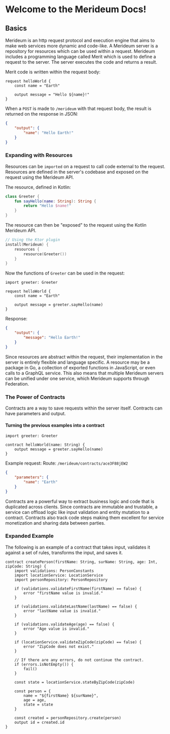 # Welcome to the Merideum Docs!

## Basics
Merideum is an http request protocol and execution engine that aims to make web services more dynamic and code-like. A Merideum server is a repository for resources which can be used within a request. Merideum includes a programming language called Merit which is used to define a request to the server. The server executes the code and returns a result.

Merit code is written within the request body:

```
request helloWorld {
    const name = "Earth"
    
    output message = "Hello ${name}!"
}
```

When a `POST` is made to `/merideum` with that request body, the result is returned on the response in JSON:

```json
{
    "output": {
        "name": "Hello Earth!"
    }
}
```

### Expanding with Resources
Resources can be `imported` on a request to call code external to the request. Resources are defined in the server's codebase and exposed on the request using the Merideum API.

The resource, defined in Kotlin:
```kotlin
class Greeter {
    fun sayHello(name: String): String {
        return "Hello $name!"
    }
}
```

The resource can then be "exposed" to the request using the Kotlin Merideum API.

```kotlin
// Using the Ktor plugin
install(Merideum) {
    resources {
        resource(Greeter())
    }
}
```

Now the functions of `Greeter` can be used in the request:

```
import greeter: Greeter

request helloWorld {
    const name = "Earth"
    
    output message = greeter.sayHello(name)
}
```
Response:
```json
{
    "output": {
        "message": "Hello Earth!"
    }
}
```

Since resources are abstract within the request, their implementation in the server is entirely flexible and language specific. A resource may be a package in Go, a collection of exported functions in JavaScript, or even calls to a GraphQL service. This also means that multiple Merideum servers can be unified under one service, which Merideum supports through Federation.

### The Power of Contracts
Contracts are a way to save requests within the server itself. Contracts can have parameters and output.

#### Turning the previous examples into a contract

```
import greeter: Greeter

contract helloWorld(name: String) {
    output message = greeter.sayHello(name) 
}
```

Example request:
Route: `/merideum/contracts/ace3F88jEW2`
```json
{
    "parameters": {
        "name": "Earth"
    }
}
```

Contracts are a powerful way to extract business logic and code that is duplicated across clients. Since contracts are immutable and trustable, a service can offload logic like input validation and entity mutation to a contract. Contracts also track code steps making them excellent for service monetization and sharing data between parties.

### Expanded Example

The following is an example of a contract that takes input, validates it against a set of rules, transforms the input, and saves it.

```
contract createPerson(firstName: String, surName: String, age: Int, zipCode: String) {
    import validations: PersonConstants
    import locationService: LocationService
    import personRepository: PersonRepository
    
    if (validations.validateFirstName(firstName) == false) {
        error "firstName value is invalid."
    }
    
    if (validations.validateLastName(lastName) == false) {
        error "lastName value is invalid."
    }
    
    if (validations.validateAge(age) == false) {
        error "Age value is invalid."
    }
    
    if (locationService.validateZipCode(zipCode) == false) {
        error "ZipCode does not exist."
    }
    
    // If there are any errors, do not continue the contract.
    if (errors.isNotEmpty()) {
        fail()
    }
    
    const state = locationService.stateByZipCode(zipCode)
    
    const person = {
        name = "${firstName} ${surName}",
        age = age,
        state = state
    }
    
    const created = personRepository.create(person)
    output id = created.id
}
```
